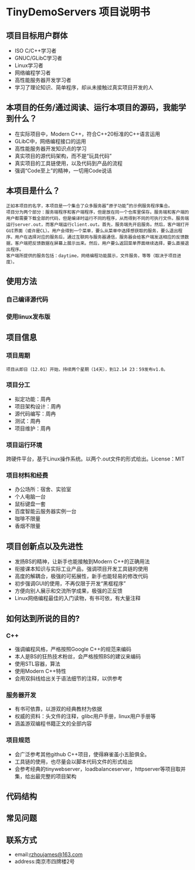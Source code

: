 # TinyDemoServers 项目说明书

## 项目目标用户群体

- ISO C/C++学习者
- GNUC/GLibC学习者
- Linux学习者
- 网络编程学习者
- 高性能服务器开发学习者
- 学习了理论知识、简单程序，却从未接触过真实项目开发的人

## 本项目的任务/通过阅读、运行本项目的源码，我能学到什么？

- 在实际项目中，Modern C++，符合C++20标准的C++语言运用
- GLibC中，网络编程接口的运用
- 高性能服务器开发知识点的学习
- 真实项目的源代码架构，而不是“玩具代码”
- 真实项目的工具链使用，以及代码到产品的流程
- 强调“Code至上”的精神，一切用Code说话

## 本项目是什么？

    正如本项目的名字，本项目是一个集合了众多服务器“原子功能”的示例服务程序集合。
    项目分为两个部分：服务端程序和客户端程序，但是放在同一个仓库里保存。服务端和客户端的用户都需要下载全部的代码，但是编译时运行不同的程序，从而得到不同的可执行文件。服务端运行server.out，而客户端运行client.out。首先，服务端先开启服务。然后，客户端打开GUI界面（或许是CL）。用户会得到一个菜单，要么从菜单中选择想获取的服务，要么退出程序。用户在选择对应的服务后，通过互联网与服务器通信，服务器会给客户端发送相应的反馈数据，客户端把反馈数据在屏幕上展示出来。然后，用户要么返回菜单界面继续选择，要么直接退出程序。
    客户端所提供的服务包括：daytime，网络编程功能展示，文件服务，等等（取决于项目进度）。

## 使用方法

### 自己编译源代码

### 使用linux发布版

## 项目信息

### 项目周期

    项目从即日（12.01）开始，持续两个星期（14天），到12.14 23：59发布v1.0。

### 项目分工

- 拟定功能：周冉
- 项目架构设计：周冉
- 源代码编写：周冉
- 测试：周冉
- 项目维护：周冉

### 项目运行环境

跨硬件平台，基于Linux操作系统。以两个.out文件的形式给出。License：MIT

### 项目材料和经费

- 办公场所：宿舍、实验室
- 个人电脑一台
- 鼠标键盘一套
- 百度智能云服务器实例一台
- 咖啡不限量
- 香烟不限量

## 项目创新点以及先进性

- 发扬BS的精神，让新手也能接触到Modern C++的正确用法
- 衔接课本知识与实际工业产品，强调项目开发工具链的使用
- 高度的解耦合，极强的可拓展性，新手也能轻易的修改代码
- 初步强调GUI的使用，不再仅限于开发“黑框程序”
- 方便向别人展示和交流所学成果，极强的正反馈
- Linux网络编程最佳的入门读物，有书可依，有大量注释

## 如何达到所说的目的?

### C++

- 强调编程风格，严格按照Google C++的规范来编码
- 本人是BS的狂热技术粉丝，会严格按照BS的建议来编码
- 使用STL容器，算法
- 使用Modern C++特性
- 会用双斜线给出关于语法细节的注释，以供参考

### 服务器开发

- 有书可依靠，以游双的经典教材为依据
- 权威的资料：头文件的注释，glibc用户手册，linux用户手册等
- 涵盖游双编程书籍正文的全部内容

### 项目规范

- 会广泛参考其他github C++项目，使得麻雀虽小五脏俱全。
- 工具链的使用，也尽量会以脚本代码文件的形式给出
- 会参考经典的tinywebserver，loadbalanceserver，httpserver等项目取并集，给出最完整的项目架构

## 代码结构

## 常见问题

## 联系方式

- email:rzhoujames@163.com
- address:南京市四牌楼2号
